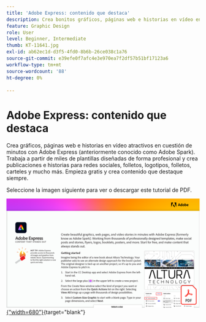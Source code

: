 ```yaml
---
title: 'Adobe Express: contenido que destaca'
description: Crea bonitos gráficos, páginas web e historias en vídeo en cuestión de minutos con Adobe Express
feature: Graphic Design
role: User
level: Beginner, Intermediate
thumb: KT-11641.jpg
exl-id: ab62ec1d-d3f5-4fd0-8b6b-26ce038c1a76
source-git-commit: e39efe0f7afc4e3e970ea7f2df57b51bf17123a6
workflow-type: tm+mt
source-wordcount: '88'
ht-degree: 0%

---
```


# Adobe Express: contenido que destaca

Crea gráficos, páginas web e historias en vídeo atractivos en cuestión de minutos con Adobe Express (anteriormente conocido como Adobe Spark). Trabaja a partir de miles de plantillas diseñadas de forma profesional y crea publicaciones e historias para redes sociales, folletos, logotipos, folletos, carteles y mucho más. Empieza gratis y crea contenido que destaque siempre.

Seleccione la imagen siguiente para ver o descargar este tutorial de PDF.

[![Imagen de la primera página del tutorial](assets/Adobe-Express-content-that-stands-out.png){&quot;width=680&quot;}](assets/Adobe-Express-content-that-stands-out.pdf){target="blank"}
